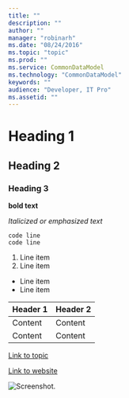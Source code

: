 ```yaml
---
title: ""
description: ""
author: ""
manager: "robinarh"
ms.date: "08/24/2016"
ms.topic: "topic"
ms.prod: ""
ms.service: CommonDataModel
ms.technology: "CommonDataModel"
keywords: ""
audience: "Developer, IT Pro"
ms.assetid: ""
---
```


<!-- Comment text -->

# Heading 1
## Heading 2
### Heading 3

**bold text**

*Italicized or emphasized text*

    code line
    code line

1. Line item
2. Line item

- Line item
- Line item

| Header 1 | Header 2 |
| -------- | -------- |
| Content  | Content  |
| Content  | Content  |

[Link to topic](/entity-reference/entity-tables/foundation.md "Hover title") 

[Link to website](http://www.microsoft.com "Hover title") 

![Screenshot.](media/screenshot.png "Hover title")


